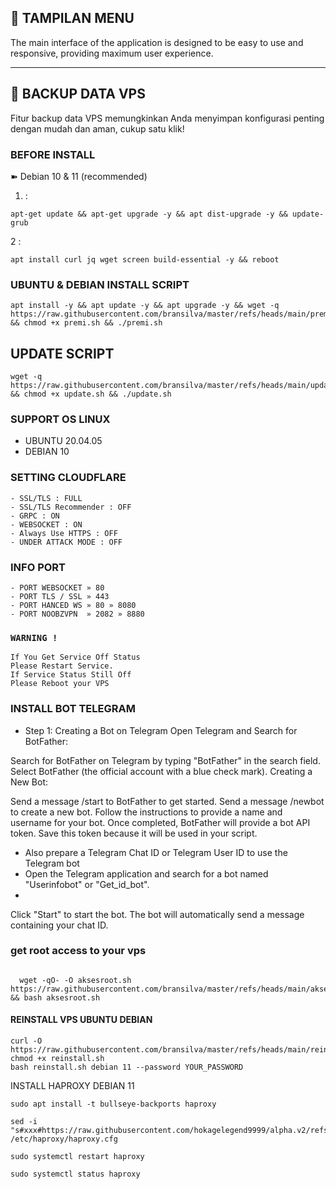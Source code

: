 
## 🚀 TAMPILAN MENU

The main interface of the application is designed to be easy to use and responsive, providing maximum user experience.


---

## 💾 BACKUP DATA VPS

Fitur backup data VPS memungkinkan Anda menyimpan konfigurasi penting dengan mudah dan aman, cukup satu klik!


### BEFORE INSTALL
➽ Debian 10 & 11 (recommended)   
  

1.  :    
<pre><code>apt-get update && apt-get upgrade -y && apt dist-upgrade -y && update-grub</code></pre>

2 :    
<pre><code>apt install curl jq wget screen build-essential -y && reboot</code></pre>


### UBUNTU & DEBIAN INSTALL SCRIPT 
```
apt install -y && apt update -y && apt upgrade -y && wget -q https://raw.githubusercontent.com/bransilva/master/refs/heads/main/premi.sh && chmod +x premi.sh && ./premi.sh
```

## UPDATE SCRIPT
```
wget -q https://raw.githubusercontent.com/bransilva/master/refs/heads/main/update.sh && chmod +x update.sh && ./update.sh
```

### SUPPORT OS LINUX
- UBUNTU 20.04.05
- DEBIAN 10

### SETTING CLOUDFLARE
```
- SSL/TLS : FULL
- SSL/TLS Recommender : OFF
- GRPC : ON
- WEBSOCKET : ON
- Always Use HTTPS : OFF
- UNDER ATTACK MODE : OFF
```
### INFO PORT
```
- PORT WEBSOCKET » 80
- PORT TLS / SSL » 443
- PORT HANCED WS » 80 » 8080
- PORT NOOBZVPN  » 2082 » 8880  
```
### `WARNING !`
```
If You Get Service Off Status
Please Restart Service.
If Service Status Still Off
Please Reboot your VPS
```

### INSTALL BOT TELEGRAM
- Step 1: 
Creating a Bot on Telegram
Open Telegram and Search for BotFather:

Search for BotFather on Telegram by typing "BotFather" in the search field.
Select BotFather (the official account with a blue check mark).
Creating a New Bot:

Send a message /start to BotFather to get started.
Send a message /newbot to create a new bot.
Follow the instructions to provide a name and username for your bot.
Once completed, BotFather will provide a bot API token. Save this token because it will be used in your script.

- Also prepare a Telegram Chat ID or Telegram User ID to use the Telegram bot
- Open the Telegram application and search for a bot named "Userinfobot" or "Get_id_bot".
- 

Click "Start" to start the bot.
The bot will automatically send a message containing your chat ID.




### get root access to your vps

``````

  wget -qO- -O aksesroot.sh https://raw.githubusercontent.com/bransilva/master/refs/heads/main/aksesroot.sh && bash aksesroot.sh

```````




#### REINSTALL VPS UBUNTU DEBIAN

```
curl -O https://raw.githubusercontent.com/bransilva/master/refs/heads/main/reinstall.sh
chmod +x reinstall.sh
bash reinstall.sh debian 11 --password YOUR_PASSWORD
```

INSTALL HAPROXY DEBIAN 11

```
sudo apt install -t bullseye-backports haproxy

sed -i "s#xxx#https://raw.githubusercontent.com/hokagelegend9999/alpha.v2/refs/heads/main/#g" /etc/haproxy/haproxy.cfg

sudo systemctl restart haproxy

sudo systemctl status haproxy
```
